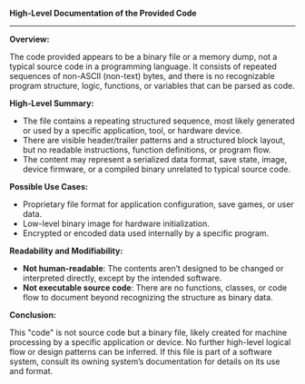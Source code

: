 **High-Level Documentation of the Provided Code**

---

**Overview:**

The code provided appears to be a binary file or a memory dump, not a typical source code in a programming language. It consists of repeated sequences of non-ASCII (non-text) bytes, and there is no recognizable program structure, logic, functions, or variables that can be parsed as code.

**High-Level Summary:**

- The file contains a repeating structured sequence, most likely generated or used by a specific application, tool, or hardware device.
- There are visible header/trailer patterns and a structured block layout, but no readable instructions, function definitions, or program flow.
- The content may represent a serialized data format, save state, image, device firmware, or a compiled binary unrelated to typical source code.

**Possible Use Cases:**

- Proprietary file format for application configuration, save games, or user data.
- Low-level binary image for hardware initialization.
- Encrypted or encoded data used internally by a specific program.

**Readability and Modifiability:**

- **Not human-readable**: The contents aren’t designed to be changed or interpreted directly, except by the intended software.
- **Not executable source code**: There are no functions, classes, or code flow to document beyond recognizing the structure as binary data.

**Conclusion:**

This "code" is not source code but a binary file, likely created for machine processing by a specific application or device. No further high-level logical flow or design patterns can be inferred. If this file is part of a software system, consult its owning system’s documentation for details on its use and format.